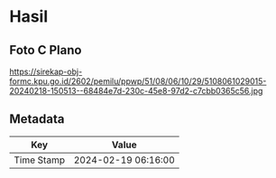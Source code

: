 # Hasil

## Foto C Plano

https://sirekap-obj-formc.kpu.go.id/2602/pemilu/ppwp/51/08/06/10/29/5108061029015-20240218-150513--68484e7d-230c-45e8-97d2-c7cbb0365c56.jpg


## Metadata

| Key        | Value               |
| ---------- | ------------------- |
| Time Stamp | 2024-02-19 06:16:00 |



